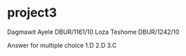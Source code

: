# project3
Dagmawit Ayele DBUR/1161/10
Loza Teshome DBUR/1242/10

Answer for multiple choice
1.D
2.D
3.C
